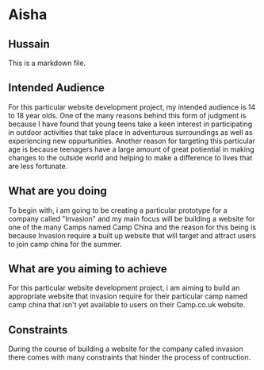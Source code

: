 # Aisha
## Hussain

This is a markdown file.

## Intended Audience 

For this particular website development project, my intended audience is 14 to 18 year olds. One of the many reasons behind this form of judgment is because I have found that young teens take a keen interest in participating in outdoor activities that take place in adventurous surroundings as well as experiencing new oppurtunities. Another reason for targeting this particular age is because teenagers have a large amount of great potiential in making changes to the outside world and helping to make a difference to lives that are less fortunate. 

## What are you doing 

To begin with, i am going to be creating a particular prototype for a company called "Invasion" and my main focus will be building a
website for one of the many Camps named Camp China and the reason for this being is because Invasion require a built up website that will 
target and attract users to join camp china for the summer. 

## What are you aiming to achieve

For this particular website development project, i am aiming to build an appropriate website that invasion require for their particular camp named camp china that isn't yet available to users on their Camp.co.uk website.

## Constraints 

During the course of building a website for the company called invasion there comes with many constraints that hinder the process of contruction. 


